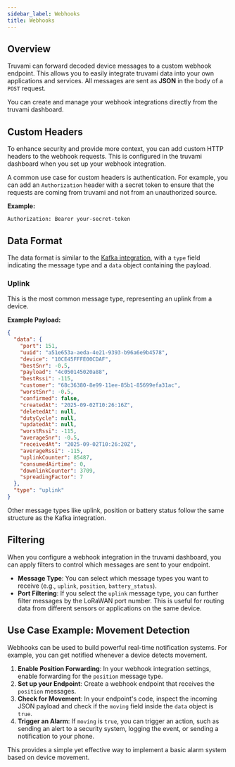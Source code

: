```yaml
---
sidebar_label: Webhooks
title: Webhooks
---
```


## Overview

Truvami can forward decoded device messages to a custom webhook endpoint. This allows you to easily integrate truvami data into your own applications and services. All messages are sent as **JSON** in the body of a `POST` request.

You can create and manage your webhook integrations directly from the truvami dashboard.

## Custom Headers

To enhance security and provide more context, you can add custom HTTP headers to the webhook requests. This is configured in the truvami dashboard when you set up your webhook integration.

A common use case for custom headers is authentication. For example, you can add an `Authorization` header with a secret token to ensure that the requests are coming from truvami and not from an unauthorized source.

**Example:**
```
Authorization: Bearer your-secret-token
```

## Data Format

The data format is similar to the [Kafka integration](./kafka.md), with a `type` field indicating the message type and a `data` object containing the payload.

### Uplink

This is the most common message type, representing an uplink from a device.

**Example Payload:**
```json
{
  "data": {
    "port": 151,
    "uuid": "a51e653a-aeda-4e21-9393-b96a6e9b4578",
    "device": "10CE45FFFE00CDAF",
    "bestSnr": -0.5,
    "payload": "4c050145020a88",
    "bestRssi": -115,
    "customer": "68c36380-8e99-11ee-85b1-85699efa31ac",
    "worstSnr": -0.5,
    "confirmed": false,
    "createdAt": "2025-09-02T10:26:16Z",
    "deletedAt": null,
    "dutyCycle": null,
    "updatedAt": null,
    "worstRssi": -115,
    "averageSnr": -0.5,
    "receivedAt": "2025-09-02T10:26:20Z",
    "averageRssi": -115,
    "uplinkCounter": 85487,
    "consumedAirtime": 0,
    "downlinkCounter": 3709,
    "spreadingFactor": 7
  },
  "type": "uplink"
}
```

Other message types like uplink, position or battery status follow the same structure as the Kafka integration.

## Filtering

When you configure a webhook integration in the truvami dashboard, you can apply filters to control which messages are sent to your endpoint.

- **Message Type**: You can select which message types you want to receive (e.g., `uplink`, `position`, `battery_status`).
- **Port Filtering**: If you select the `uplink` message type, you can further filter messages by the LoRaWAN port number. This is useful for routing data from different sensors or applications on the same device.

## Use Case Example: Movement Detection

Webhooks can be used to build powerful real-time notification systems. For example, you can get notified whenever a device detects movement.

1.  **Enable Position Forwarding**: In your webhook integration settings, enable forwarding for the `position` message type.
2.  **Set up your Endpoint**: Create a webhook endpoint that receives the `position` messages.
3.  **Check for Movement**: In your endpoint's code, inspect the incoming JSON payload and check if the `moving` field inside the `data` object is `true`.
4.  **Trigger an Alarm**: If `moving` is `true`, you can trigger an action, such as sending an alert to a security system, logging the event, or sending a notification to your phone.

This provides a simple yet effective way to implement a basic alarm system based on device movement.
